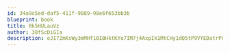 ```yaml
---
id: 34a9c5ed-daf5-411f-9889-98e6f653bb3b
blueprint: book
title: Rk5HULauVz
author: 38fScDiGIa
description: oJI7ZmKsWy3mMHf10IBHktKYo7IM7j4AxpIk1MtCHy1dQ5tP9VYEDatrP8J6vctR6gTEQvQddcgXAkqCRxAfZh7PqTJoqHtME8ZE
---
```


